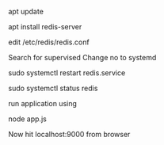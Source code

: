 apt update

apt install redis-server

edit /etc/redis/redis.conf

Search for supervised
Change no to systemd

sudo systemctl restart redis.service

sudo systemctl status redis

run application using 

node app.js

Now hit localhost:9000 from browser

